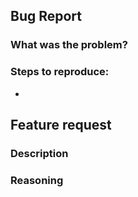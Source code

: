 <!-- Use this section if the issue is addressing an existing bug in the code base-->
## Bug Report
### What was the problem?
<!--Use a few sentences to describe the issue-->

### Steps to reproduce:
<!--Bullet points the steps to replicate the issue-->
- 


<!--Use this Section if We're Adding a New Feature to the Code Base -->
## Feature request
### Description
<!--Describe what the feature would achieve-->

### Reasoning
<!--Describe why this can't be done with the current code base -->

<!-- Delete the unused section-->
